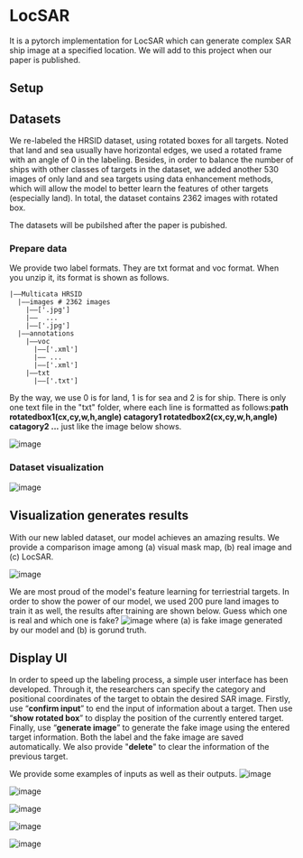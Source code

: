 # LocSAR
It is a pytorch implementation for LocSAR which can generate complex SAR ship image at a specified location.
We will add to this project when our paper is published.
## Setup
## Datasets
We re-labeled the HRSID dataset, using rotated boxes for all targets. Noted that land and sea usually have horizontal edges, we used a rotated frame with an angle of 0 in the labeling. Besides, in order to balance the number of ships with other classes of targets in the dataset, we added another 530 images of only land and sea targets using data enhancement methods, which will allow the model to better learn the features of other targets (especially land). In total, the dataset contains 2362 images with rotated box.

The datasets will be pubilshed after the paper is pubished.
### Prepare data
We provide two label formats. They are txt format and voc format. When you unzip it, its format is shown as follows.
```
|——Multicata HRSID
  |——images # 2362 images
    |——['.jpg']
    |——  ...
    |——['.jpg']
  |——annotations
    |——voc
      |——['.xml']
      |—— ...
      |——['.xml']
    |——txt
      |——['.txt']
```
By the way, we use 0 is for land, 1 is for sea and 2 is for ship.
There is only one text file in the "txt" folder, where each line is formatted as follows:**path rotatedbox1(cx,cy,w,h,angle) catagory1 rotatedbox2(cx,cy,w,h,angle) catagory2 ...** just like the image below shows.

![image](https://github.com/waeada/LocSAR/blob/main/images/image1.png)



### Dataset visualization 
![image](https://github.com/waeada/LocSAR/blob/main/images/image3.png)

## Visualization generates results
With our new labled dataset, our model achieves an amazing results. We provide a comparison image among (a) visual mask map, (b) real image and (c) LocSAR.

![image](https://github.com/waeada/LocSAR/blob/main/images/image5.png)


We are most proud of the model's feature learning for terriestrial targets. In order to show the power of our model, we used 200 pure land images to train it as well, the results after training are shown below. Guess which one is real and which one is fake?
![image](https://github.com/waeada/LocSAR/blob/main/images/image4.png)
where (a) is fake image generated by our model and (b) is gorund truth.

## Display UI
In order to speed up the labeling process, a simple user interface has been developed. Through it, the researchers can specify the category and positional coordinates of the target to obtain the desired SAR image. Firstly, use “**confirm input**” to end the input of information about a target. Then use “**show rotated box**” to display the position of the currently entered target. Finally, use “**generate image**”  to generate the fake image using the entered target information. Both the label and the fake image are saved automatically. We also provide "**delete**" to clear the information of the previous target.


We provide some examples of inputs as well as their outputs.
![image](https://github.com/waeada/LocSAR/blob/main/images/image6.png)

![image](https://github.com/waeada/LocSAR/blob/main/images/image7.png)

![image](https://github.com/waeada/LocSAR/blob/main/images/image9.png)

![image](https://github.com/waeada/LocSAR/blob/main/images/image10.png)

![image](https://github.com/waeada/LocSAR/blob/main/images/image11.png)

